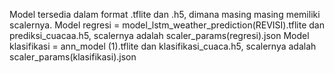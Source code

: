 Model tersedia dalam format .tflite dan .h5, dimana masing masing memiliki scalernya.
Model regresi = model_lstm_weather_prediction(REVISI).tflite dan prediksi_cuacaa.h5, scalernya adalah scaler_params(regresi).json
Model klasifikasi = ann_model (1).tflite dan klasifikasi_cuaca.h5, scalernya adalah scaler_params(klasifikasi).json
